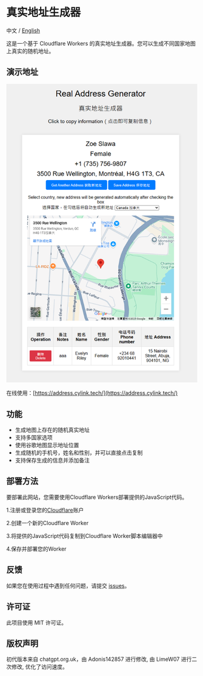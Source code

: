 # 真实地址生成器

中文 / [English](README_EN.md)

这是一个基于 Cloudflare Workers 的真实地址生成器。您可以生成不同国家地图上真实的随机地址。

## 演示地址
![](https://github.com/LimeW07/Real-Address-Generator/blob/main/example.png)

在线使用：[https://address.cylink.tech/](https://address.cylink.tech/)

## 功能

- 生成地图上存在的随机真实地址
- 支持多国家选项
- 使用谷歌地图显示地址位置
- 生成随机的手机号，姓名和性别，并可以直接点击复制
- 支持保存生成的信息并添加备注

## 部署方法

要部署此网站，您需要使用Cloudflare Workers部署提供的JavaScript代码。

1.注册或登录您的[Cloudflare](https://www.cloudflare.com/)账户

2.创建一个新的Cloudflare Worker

3.将提供的JavaScript代码复制到Cloudflare Worker脚本编辑器中

4.保存并部署您的Worker

## 反馈

如果您在使用过程中遇到任何问题，请提交 [issues](https://github.com/LimeW07/Real-Address-Generator/issues)。

## 许可证

此项目使用 MIT 许可证。

## 版权声明

初代版本来自 chatgpt.org.uk，由 Adonis142857 进行修改, 由 LimeW07 进行二次修改, 优化了访问速度。